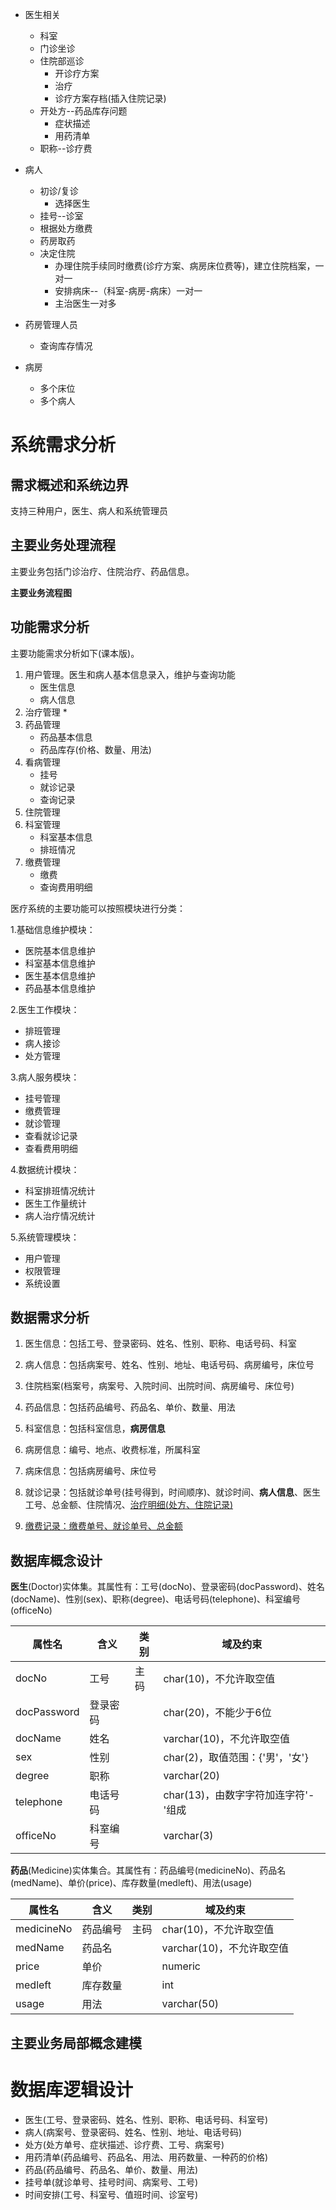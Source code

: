 * 医生相关
  * 科室
  * 门诊坐诊
  * 住院部巡诊
    * 开诊疗方案
    * 治疗
    * 诊疗方案存档(插入住院记录)
  * 开处方--药品库存问题
    * 症状描述
    * 用药清单
  * 职称--诊疗费

* 病人
  * 初诊/复诊
    * 选择医生
  * 挂号--诊室
  * 根据处方缴费
  * 药房取药
  * 决定住院
    * 办理住院手续同时缴费(诊疗方案、病房床位费等)，建立住院档案，一对一
    * 安排病床--（科室-病房-病床）一对一
    * 主治医生一对多
* 药房管理人员
  * 查询库存情况
* 病房
  * 多个床位
  * 多个病人

# 系统需求分析

## 需求概述和系统边界

支持三种用户，医生、病人和系统管理员

## 主要业务处理流程

主要业务包括门诊治疗、住院治疗、药品信息。

**主要业务流程图**

## 功能需求分析

主要功能需求分析如下(课本版)。

1. 用户管理。医生和病人基本信息录入，维护与查询功能
   * 医生信息
   * 病人信息
2. 治疗管理
   * 
3. 药品管理
   * 药品基本信息
   * 药品库存(价格、数量、用法)
4. 看病管理
   * 挂号
   * 就诊记录
   * 查询记录
5. 住院管理
6. 科室管理
   * 科室基本信息
   * 排班情况
7. 缴费管理
   * 缴费
   * 查询费用明细

医疗系统的主要功能可以按照模块进行分类：

1.基础信息维护模块：
- 医院基本信息维护
- 科室基本信息维护
- 医生基本信息维护
- 药品基本信息维护

2.医生工作模块：

- 排班管理
- 病人接诊
- 处方管理

3.病人服务模块：

- 挂号管理
- 缴费管理
- 就诊管理
- 查看就诊记录
- 查看费用明细

4.数据统计模块：

- 科室排班情况统计
- 医生工作量统计
- 病人治疗情况统计

5.系统管理模块：
- 用户管理
- 权限管理
- 系统设置

## 数据需求分析

1. 医生信息：包括工号、登录密码、姓名、性别、职称、电话号码、科室

2. 病人信息：包括病案号、姓名、性别、地址、电话号码、病房编号，床位号

3. 住院档案(档案号，病案号、入院时间、出院时间、病房编号、床位号)

4. 药品信息：包括药品编号、药品名、单价、数量、用法

5. 科室信息：包括科室信息，**病房信息**

6. 病房信息：编号、地点、收费标准，所属科室

7. 病床信息：包括病房编号、床位号

8. 就诊记录：包括就诊单号(挂号得到，时间顺序)、就诊时间、**病人信息**、医生工号、总金额、住院情况、<u>治疗明细(处方、住院记录)</u>

9. <u>缴费记录：缴费单号、就诊单号、总金额</u>

   


## 数据库概念设计

**医生**(Doctor)实体集。其属性有：工号(docNo)、登录密码(docPassword)、姓名(docName)、性别(sex)、职称(degree)、电话号码(telephone)、科室编号(officeNo)

| 属性名      | 含义     | 类别 | 域及约束                            |
| ----------- | -------- | ---- | ----------------------------------- |
| docNo       | 工号     | 主码 | char(10)，不允许取空值              |
| docPassword | 登录密码 |      | char(20)，不能少于6位               |
| docName     | 姓名     |      | varchar(10)，不允许取空值           |
| sex         | 性别     |      | char(2)，取值范围：{'男'，'女'}     |
| degree      | 职称     |      | varchar(20)                         |
| telephone   | 电话号码 |      | char(13)，由数字字符加连字符'-'组成 |
| officeNo    | 科室编号 |      | varchar(3)                          |

**药品**(Medicine)实体集合。其属性有：药品编号(medicineNo)、药品名(medName)、单价(price)、库存数量(medleft)、用法(usage)

| 属性名     | 含义     | 类别 | 域及约束                  |
| ---------- | -------- | ---- | ------------------------- |
| medicineNo | 药品编号 | 主码 | char(10)，不允许取空值    |
| medName    | 药品名   |      | varchar(10)，不允许取空值 |
| price      | 单价     |      | numeric                   |
| medleft    | 库存数量 |      | int                       |
| usage      | 用法     |      | varchar(50)               |

## 主要业务局部概念建模

# 数据库逻辑设计

* 医生(工号、登录密码、姓名、性别、职称、电话号码、科室号)
* 病人(病案号、登录密码、姓名、性别、地址、电话号码)
* 处方(处方单号、症状描述、诊疗费、工号、病案号)
* 用药清单(药品编号、药品名、用法、用药数量、一种药的价格)
* 药品(药品编号、药品名、单价、数量、用法)
* 挂号单(就诊单号、挂号时间、病案号、工号)
* 时间安排(工号、科室号、值班时间、诊室号)